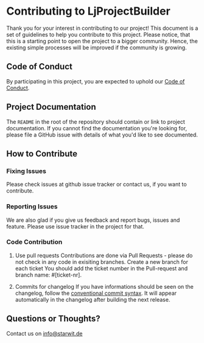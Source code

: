 # Contributing to LjProjectBuilder

Thank you for your interest in contributing to our project! This document is
a set of guidelines to help you contribute to this project. Please notice, that this is a starting point to open the project to a bigger community. Hence, the existing simple processes will be improved if the community is growing.


## Code of Conduct

By participating in this project, you are expected to uphold our [Code of
Conduct][code_of_conduct].

[code_of_conduct]: CODE_OF_CONDUCT.md


## Project Documentation

The `README` in the root of the repository should contain or link to project
documentation. If you cannot find the documentation you're looking for, please
file a GitHub issue with details of what you'd like to see documented.


## How to Contribute

### Fixing Issues
Please check issues at github issue tracker or contact us, if you want to contribute.

### Reporting Issues
We are also glad if you give us feedback and report bugs, issues and feature. Please use issue tracker in the project for that.

### Code Contribution
1) Use pull requests
Contributions are done via Pull Requests - please do not check in any code in exisiting branches. Create a new branch for each ticket You should add the ticket number in the Pull-request and branch name: #[ticket-nr].

2) Commits for changelog
If you have informations should be seen on the changelog, follow the [conventional commit syntax](https://www.conventionalcommits.org/en/v1.0.0/). It will appear automatically in the changelog after building the next release.

## Questions or Thoughts?

Contact us on info@starwit.de